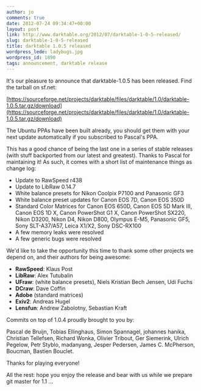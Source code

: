 ```yaml
---
author: jo
comments: true
date: 2012-07-24 09:34:47+00:00
layout: post
link: http://www.darktable.org/2012/07/darktable-1-0-5-released/
slug: darktable-1-0-5-released
title: darktable 1.0.5 released
wordpress_lede: ladybugs.jpg
wordpress_id: 1890
tags: announcement, darktable release
---
```


It's our pleasure to announce that darktable-1.0.5 has been released. Find the tarball on sf.net:

[https://sourceforge.net/projects/darktable/files/darktable/1.0/darktable-1.0.5.tar.gz/download](https://sourceforge.net/projects/darktable/files/darktable/1.0/darktable-1.0.5.tar.gz/download)

The Ubuntu PPAs have been built already, you should get them with your next update automatically if you subscribed to Pascal's PPA.

This has a good chance of being the last one in a series of stable releases (with stuff backported from our latest and greatest). Thanks to Pascal for maintaining it! As such, it comes with a short list of maintenance things as change log:

* Update to RawSpeed r438
* Update to LibRaw 0.14.7
* White balance presets for Nikon Coolpix P7100 and Panasonic GF3
* White balance preset updates for Canon EOS 7D, Canon EOS 350D
* Standard Color Matrices for Canon EOS 650D, Canon EOS 5D Mark III, Canon EOS 1D X, Canon PowerShot G1 X, Canon PowerShot SX220, Nikon D3200, Nikon D4, Nikon D800, Olympus E-M5, Panasonic GF5, Sony SLT-A37/A57, Leica X1/X2, Sony DSC-RX100
* A few memory leaks were resolved
* A few generic bugs were resolved

We'd like to take the opportunity this time to thank some other projects we depend on, and their authors for being awesome:

* **RawSpeed**: Klaus Post
* **LibRaw**: Alex Tutubalin
* **UFraw**: (white balance presets), Niels Kristian Bech Jensen, Udi Fuchs
* **DCraw**: Dave Coffin
* **Adobe** (standard matrices)
* **Exiv2**: Andreas Hugel
* **Lensfun**: Andrew Zabolotny, Sebastian Kraft

Commits on top of 1.0.4 proudly brought to you by:

Pascal de Bruijn, Tobias Ellinghaus, Simon Spannagel, johannes hanika, Christian Tellefsen, Richard Wonka, Olivier Tribout, Ger Siemerink, Ulrich Pegelow, Petr Styblo, madanyang, Jesper Pedersen, James C. McPherson, Boucman, Bastien Bouclet.

Thanks for playing everyone!

All the rest: hope you enjoy the release and bear with us while we prepare git master for 1.1 ...
